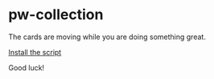 # pw-collection
The cards are moving while you are doing something great.

[Install the script](https://github.com/FairHypo/pw-collection/raw/main/collection.user.js)

Good luck!

